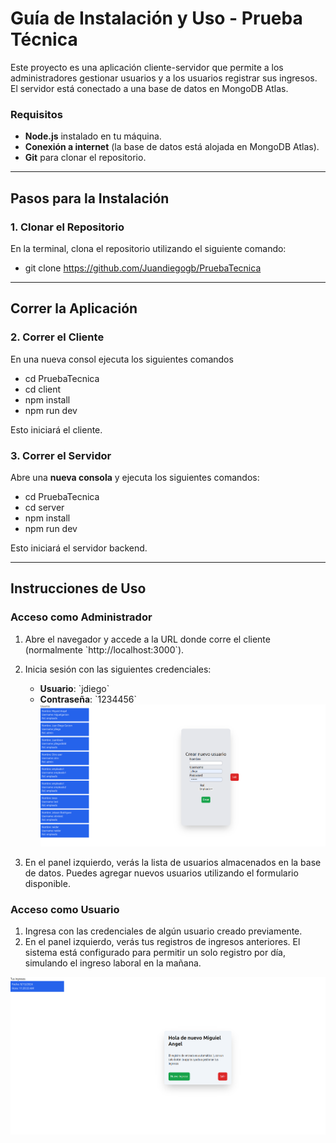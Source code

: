 # Guía de Instalación y Uso - **Prueba Técnica**

Este proyecto es una aplicación cliente-servidor que permite a los administradores gestionar usuarios y a los usuarios registrar sus ingresos. El servidor está conectado a una base de datos en MongoDB Atlas.

### Requisitos
- **Node.js** instalado en tu máquina.
- **Conexión a internet** (la base de datos está alojada en MongoDB Atlas).
- **Git** para clonar el repositorio.

---

## Pasos para la Instalación

### 1. Clonar el Repositorio

En la terminal, clona el repositorio utilizando el siguiente comando:


- git clone https://github.com/Juandiegogb/PruebaTecnica


---

## Correr la Aplicación

### 2. Correr el Cliente

En una nueva consol ejecuta los siguientes comandos


- cd PruebaTecnica
- cd client
- npm install
- npm run dev


Esto iniciará el cliente.

### 3. Correr el Servidor

Abre una **nueva consola** y ejecuta los siguientes comandos:


- cd PruebaTecnica
- cd server
- npm install
- npm run dev


Esto iniciará el servidor backend.

---

## Instrucciones de Uso

### **Acceso como Administrador**

1. Abre el navegador y accede a la URL donde corre el cliente (normalmente \`http://localhost:3000\`).
2. Inicia sesión con las siguientes credenciales:

    - **Usuario**: \`jdiego\`
    - **Contraseña**: \`1234456\`
![alt text](image.png)

3. En el panel izquierdo, verás la lista de usuarios almacenados en la base de datos. Puedes agregar nuevos usuarios utilizando el formulario disponible.

### **Acceso como Usuario**



1. Ingresa con las credenciales de algún usuario creado previamente.
2. En el panel izquierdo, verás tus registros de ingresos anteriores. El sistema está configurado para permitir un solo registro por día, simulando el ingreso laboral en la mañana.

![alt text](image-1.png)
